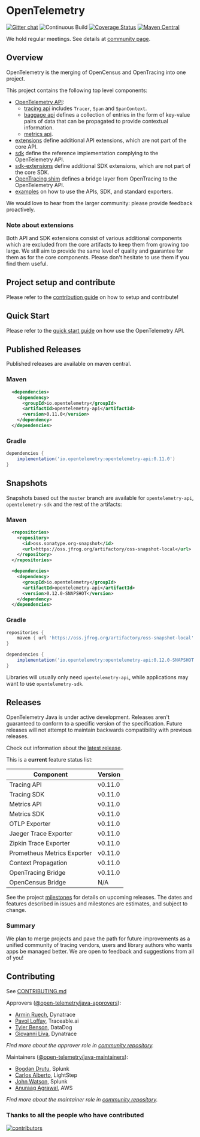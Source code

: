 # OpenTelemetry
[![Gitter chat][gitter-image]][gitter-url]
![Continuous Build](https://github.com/open-telemetry/opentelemetry-java/workflows/Continuous%20Build/badge.svg)
[![Coverage Status][codecov-image]][codecov-url]
[![Maven Central][maven-image]][maven-url]

We hold regular meetings. See details at [community page](https://github.com/open-telemetry/community#java-sdk).

## Overview

OpenTelemetry is the merging of OpenCensus and OpenTracing into one
project.

This project contains the following top level components:

* [OpenTelemetry API](api/):
  * [tracing api](api/src/main/java/io/opentelemetry/api/trace/) includes `Tracer`, `Span` and `SpanContext`.
  * [baggage api](/api/src/main/java/io/opentelemetry/api/baggage) defines a collection of entries in the form of key-value pairs of data that can be propagated to provide contextual information.
  * [metrics api](api/src/main/java/io/opentelemetry/api/metrics/).
* [extensions](extensions/) define additional API extensions, which are not part of the core API.
* [sdk](sdk/) define the reference implementation complying to the OpenTelemetry API.
* [sdk-extensions](sdk-extensions/) define additional SDK extensions, which are not part of the core SDK.
* [OpenTracing shim](opentracing-shim/) defines a bridge layer from OpenTracing to the OpenTelemetry API.
* [examples](examples/) on how to use the APIs, SDK, and standard exporters.

We would love to hear from the larger community: please provide feedback proactively.

### Note about extensions

Both API and SDK extensions consist of various additional components which are excluded from the core artifacts
to keep them from growing too large.
We still aim to provide the same level of quality and guarantee for them as for the core components.
Please don't hesitate to use them if you find them useful. 

## Project setup and contribute

Please refer to the [contribution guide](CONTRIBUTING.md)
on how to setup and contribute!

## Quick Start

Please refer to the [quick start guide](QUICKSTART.md) on how use the OpenTelemetry API.

## Published Releases

Published releases are available on maven central.

### Maven

```xml
  <dependencies>
    <dependency>
      <groupId>io.opentelemetry</groupId>
      <artifactId>opentelemetry-api</artifactId>
      <version>0.11.0</version>
    </dependency>
  </dependencies>
```

### Gradle

```groovy
dependencies {
	implementation('io.opentelemetry:opentelemetry-api:0.11.0')
}
```

## Snapshots

Snapshots based out the `master` branch are available for `opentelemetry-api`, `opentelemetry-sdk` and the rest of the artifacts:

### Maven

```xml
  <repositories>
    <repository>
      <id>oss.sonatype.org-snapshot</id>
      <url>https://oss.jfrog.org/artifactory/oss-snapshot-local</url>
    </repository>
  </repositories>

  <dependencies>
    <dependency>
      <groupId>io.opentelemetry</groupId>
      <artifactId>opentelemetry-api</artifactId>
      <version>0.12.0-SNAPSHOT</version>
    </dependency>
  </dependencies>
```

### Gradle

```groovy
repositories {
	maven { url 'https://oss.jfrog.org/artifactory/oss-snapshot-local' }
}

dependencies {
	implementation('io.opentelemetry:opentelemetry-api:0.12.0-SNAPSHOT')
}
```

Libraries will usually only need `opentelemetry-api`, while applications
may want to use `opentelemetry-sdk`.

## Releases

OpenTelemetry Java is under active development. Releases aren't guaranteed
to conform to a specific version of the specification. Future releases will
not attempt to maintain backwards compatibility with previous releases.

Check out information about the [latest release](https://github.com/open-telemetry/opentelemetry-java/releases).

This is a **current** feature status list:

| Component                   | Version |
| --------------------------- | ------- |
| Tracing API                 | v<!--VERSION_STABLE-->0.11.0<!--/VERSION_STABLE-->  |
| Tracing SDK                 | v<!--VERSION_STABLE-->0.11.0<!--/VERSION_STABLE-->  |
| Metrics API                 | v<!--VERSION_STABLE-->0.11.0<!--/VERSION_STABLE-->  |
| Metrics SDK                 | v<!--VERSION_STABLE-->0.11.0<!--/VERSION_STABLE-->  |
| OTLP Exporter               | v<!--VERSION_STABLE-->0.11.0<!--/VERSION_STABLE-->  |
| Jaeger Trace Exporter       | v<!--VERSION_STABLE-->0.11.0<!--/VERSION_STABLE-->  |
| Zipkin Trace Exporter       | v<!--VERSION_STABLE-->0.11.0<!--/VERSION_STABLE-->  |
| Prometheus Metrics Exporter | v<!--VERSION_STABLE-->0.11.0<!--/VERSION_STABLE-->  |
| Context Propagation         | v<!--VERSION_STABLE-->0.11.0<!--/VERSION_STABLE-->  |
| OpenTracing Bridge          | v<!--VERSION_STABLE-->0.11.0<!--/VERSION_STABLE-->  |
| OpenCensus Bridge           | N/A     |

See the project [milestones](https://github.com/open-telemetry/opentelemetry-java/milestones)
for details on upcoming releases. The dates and features described in issues
and milestones are estimates, and subject to change.

### Summary

We plan to merge projects and pave the path for future improvements as a unified
community of tracing vendors, users and library authors who wants apps be
managed better. We are open to feedback and suggestions from all of you!

## Contributing

See [CONTRIBUTING.md](CONTRIBUTING.md)

Approvers ([@open-telemetry/java-approvers](https://github.com/orgs/open-telemetry/teams/java-approvers)):

- [Armin Ruech](https://github.com/arminru), Dynatrace
- [Pavol Loffay](https://github.com/pavolloffay), Traceable.ai
- [Tyler Benson](https://github.com/tylerbenson), DataDog
- [Giovanni Liva](https://github.com/thisthat), Dynatrace

*Find more about the approver role in [community repository](https://github.com/open-telemetry/community/blob/master/community-membership.md#approver).*

Maintainers ([@open-telemetry/java-maintainers](https://github.com/orgs/open-telemetry/teams/java-maintainers)):

- [Bogdan Drutu](https://github.com/BogdanDrutu), Splunk
- [Carlos Alberto](https://github.com/carlosalberto), LightStep
- [John Watson](https://github.com/jkwatson), Splunk
- [Anuraag Agrawal](https://github.com/anuraaga), AWS

*Find more about the maintainer role in [community repository](https://github.com/open-telemetry/community/blob/master/community-membership.md#maintainer).*

### Thanks to all the people who have contributed

[![contributors](https://contributors-img.web.app/image?repo=open-telemetry/opentelemetry-java)](https://github.com/open-telemetry/opentelemetry-java/graphs/contributors)

[circleci-image]: https://circleci.com/gh/open-telemetry/opentelemetry-java.svg?style=svg 
[circleci-url]: https://circleci.com/gh/open-telemetry/opentelemetry-java
[gitter-image]: https://badges.gitter.im/open-telemetry/opentelemetry-java.svg 
[gitter-url]: https://gitter.im/open-telemetry/opentelemetry-java?utm_source=badge&utm_medium=badge&utm_campaign=pr-badge&utm_content=badge
[codecov-image]: https://codecov.io/gh/open-telemetry/opentelemetry-java/branch/master/graph/badge.svg
[codecov-url]: https://codecov.io/gh/open-telemetry/opentelemetry-java/branch/master/
[maven-image]: https://maven-badges.herokuapp.com/maven-central/io.opentelemetry/opentelemetry-api/badge.svg
[maven-url]: https://maven-badges.herokuapp.com/maven-central/io.opentelemetry/opentelemetry-api
